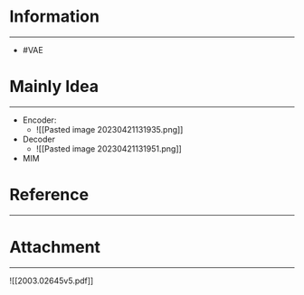 # Information
---
- #VAE 

# Mainly Idea
---
- Encoder:
	- ![[Pasted image 20230421131935.png]]
- Decoder
	- ![[Pasted image 20230421131951.png]]
- MIM

# Reference
---


# Attachment
---
![[2003.02645v5.pdf]]